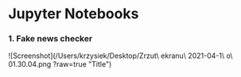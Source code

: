# Jupyter Notebooks

### 1. Fake news checker

![Screenshot](/Users/krzysiek/Desktop/Zrzut\ ekranu\ 2021-04-1\ o\ 01.30.04.png ?raw=true "Title")

